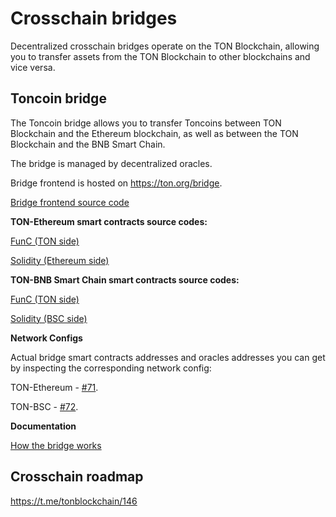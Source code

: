 # Crosschain bridges

Decentralized crosschain bridges operate on the TON Blockchain, allowing you to transfer assets from the TON Blockchain to other blockchains and vice versa.

## Toncoin bridge

The Toncoin bridge allows you to transfer Toncoins between TON Blockchain and the Ethereum blockchain, as well as between the TON Blockchain and the BNB Smart Chain.

The bridge is managed by decentralized oracles.

Bridge frontend is hosted on https://ton.org/bridge.

[Bridge frontend source code](https://github.com/ton-blockchain/bridge)


**TON-Ethereum smart contracts source codes:**

[FunC (TON side)](https://github.com/ton-blockchain/bridge-func)

[Solidity (Ethereum side)](https://github.com/ton-blockchain/bridge-solidity/tree/eth_mainnet)


**TON-BNB Smart Chain smart contracts source codes:**

[FunC (TON side)](https://github.com/ton-blockchain/bridge-func/tree/bsc)

[Solidity (BSC side)](https://github.com/ton-blockchain/bridge-solidity/tree/bsc_mainnet)


**Network Configs**

Actual bridge smart contracts addresses and oracles addresses you can get by inspecting the corresponding network config:

TON-Ethereum - [#71](https://github.com/ton-blockchain/ton/blob/35d17249e6b54d67a5781ebf26e4ee98e56c1e50/crypto/block/block.tlb#L738).

TON-BSC - [#72](https://github.com/ton-blockchain/ton/blob/35d17249e6b54d67a5781ebf26e4ee98e56c1e50/crypto/block/block.tlb#L739).


**Documentation**

[How the bridge works](https://github.com/ton-blockchain/TIPs/issues/24)

## Crosschain roadmap

https://t.me/tonblockchain/146
